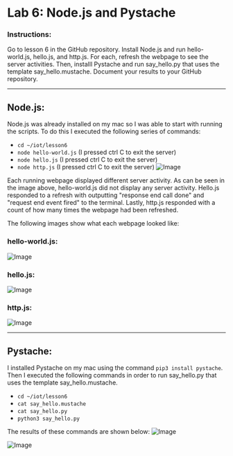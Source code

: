 # Lab 6: Node.js and Pystache
### Instructions:
Go to lesson 6 in the GitHub repository. Install Node.js and run hello-world.js, hello.js, and http.js. For each, refresh the webpage to see the server activities. Then, installl Pystache 
and run say_hello.py that uses the template say_hello.mustache. Document your results to your GitHub repository.

---
## Node.js:
Node.js was already installed on my mac so I was able to start with running the scripts. To do this I executed the following series of commands: 
- `cd ~/iot/lesson6`
- `node hello-world.js` (I pressed ctrl C to exit the server)
- `node hello.js` (I pressed ctrl C to exit the server)
- `node http.js` (I pressed ctrl C to exit the server)
![Image](https://github.com/user-attachments/assets/842b0c3f-2e42-4ea8-b46e-390d76d7cb80)

Each running webpage displayed different server activity. As can be seen in the image above, hello-world.js did not display any server activity. Hello.js responded to a refresh with outputting
"response end call done" and "request end event fired" to the terminal. Lastly, http.js responded with a count of how many times the webpage had been refreshed. 

The following images show what each webpage looked like: 

### hello-world.js:
![Image](https://github.com/user-attachments/assets/d8a8939a-475e-4b9e-97a0-e5c76c1f4899)

### hello.js:
![Image](https://github.com/user-attachments/assets/ba4dad6a-b0b4-4a5b-96a8-94a60212e9a1)

### http.js:
![Image](https://github.com/user-attachments/assets/e967443f-9e4d-4e15-a06c-f32a1a6f0fb2)

---
## Pystache:
I installed Pystache on my mac using the command `pip3 install pystache`. Then I executed the following commands in order to 
run say_hello.py that uses the template say_hello.mustache.
- `cd ~/iot/lesson6`
- `cat say_hello.mustache`
- `cat say_hello.py`
- `python3 say_hello.py`

The results of these commands are shown below:
![Image](https://github.com/user-attachments/assets/ba668fe5-8e3e-4251-9f2f-d78f99cdaa77)

![Image](https://github.com/user-attachments/assets/a629ad75-0a51-48b0-812e-c3cb677a6949)
